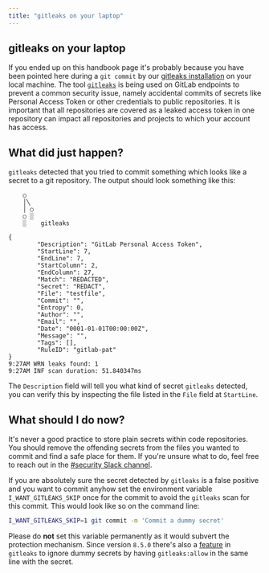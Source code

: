 ```yaml
---
title: "gitleaks on your laptop"
---
```


## gitleaks on your laptop

If you ended up on this handbook page it's probably because you have been
pointed here during a `git commit` by our [gitleaks installation](https://gitlab.com/gitlab-com/gl-security/security-research/gitleaks-endpoint-installer)
on your local machine. The tool [`gitleaks`](https://github.com/zricethezav/gitleaks) is being used
on GitLab endpoints to prevent a common security issue, namely accidental commits of secrets like Personal Access Token or other credentials
to public repositories. It is important that all repositories are covered as a leaked access token in one repository can impact all repositories and projects to which your account has access.

## What did just happen?

`gitleaks` detected that you tried to commit something which looks like a secret to a git repository. The output should look something like this:

```text
    ○
    │╲
    │ ○
    ○ ░
    ░    gitleaks

{
        "Description": "GitLab Personal Access Token",
        "StartLine": 7,
        "EndLine": 7,
        "StartColumn": 2,
        "EndColumn": 27,
        "Match": "REDACTED",
        "Secret": "REDACT",
        "File": "testfile",
        "Commit": "",
        "Entropy": 0,
        "Author": "",
        "Email": "",
        "Date": "0001-01-01T00:00:00Z",
        "Message": "",
        "Tags": [],
        "RuleID": "gitlab-pat"
}
9:27AM WRN leaks found: 1
9:27AM INF scan duration: 51.840347ms
```

The `Description` field will tell you what kind of secret `gitleaks` detected, you can verify this
by inspecting the file listed in the `File` field at `StartLine`.

## What should I do now?

It's never a good practice to store plain secrets within code repositories. You should remove the offending
secrets from the files you wanted to commit and find a safe place for them. If you're unsure what to do,
feel free to reach out in the [#security Slack channel](https://gitlab.slack.com/archives/C248YCNCW).

If you are absolutely sure the secret detected by `gitleaks` is a false positive and you want to commit
anyhow set the environment variable `I_WANT_GITLEAKS_SKIP` once for the commit to avoid the `gitleaks`
scan for this commit. This would look like so on the command line:

```sh
I_WANT_GITLEAKS_SKIP=1 git commit -m 'Commit a dummy secret'
```

Please do **not** set this variable permanently as it would subvert the protection
mechanism. Since version `8.5.0` there's also a [feature](https://github.com/zricethezav/gitleaks/pull/809) in `gitleaks` to
ignore dummy secrets by having `gitleaks:allow` in the same line with the secret.
